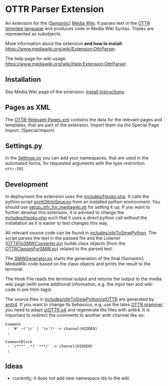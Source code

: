 # OTTR Parser Extension

An extension for the ([Semantic](https://www.semantic-mediawiki.org/wiki/Semantic_MediaWiki)) [Media Wiki](https://www.mediawiki.org/wiki/MediaWiki). It parses text in the [OTTR template language](https://ottr.xyz/) and produces code in Media Wiki Syntax. Triples are represented as subobjects.

More information about the extension **and how to install**: https://www.mediawiki.org/wiki/Extension:OttrParser.

The help page for wiki usage: https://www.mediawiki.org/wiki/Help:Extension:OttrParser.

## Installation
See Media Wiki page of the extension: [Install Instructions](https://www.mediawiki.org/wiki/Extension:OttrParser#Installation).

## Pages as XML
The [OTTR-Relevant-Pages.xml](OTTR-Relevant-Pages.xml) contains the data for the relevant pages and templates, that are part of the extension. Import them via the Special Page Import. (Special:Import)

## Settings.py
In the [Settings.py](Settings.py) you can add your namespaces, that are used in the automated forms, for requested arguments with the type restriction `ottr:IRI`.

## Development

In deployment the extension uses the [includes/Hooks.php](includes/Hooks.php). It calls the python script [printOttrInSmw.py](includes/ottrToSmwPython/printOttrInSmw.py) from an installed python environment. You should use [setup_ottr_for_mediawiki.sh](setup_ottr_for_mediawiki.sh) for setting it up.
If you want to further develop this extension, it is advised to change the [includes/Hooks.php](includes/Hooks.php) such that it uses a direct python call without the installation as it is easier to test changes this way. 

All relevant source code can be found in [includes/ottrToSmwPython](includes/ottrToSmwPython). The script parses the text in the passed file and the Listener ([OTTRToSMWConverter.py](includes/OttrToSmwPython/OTTRToSMWConverter.py)) builds class objects (from the [OTTRClassesForSMW.py](includes/OttrToSmwPython/OTTRClassesForSMW.py)) related to the parsed text. 

The [SMWGenerator.py](includes/OttrToSmwPython/SMWGenerator.py) starts the generation of the final (Semantic) MediaWiki code based on the class objects and prints the result to the terminal. 

The Hook File reads the terminal output and returns the output to the media wiki page (with some additional information, e.g. the input text and wiki code in pre html-tags).


The source files in [includes/ottrToSmwPython/stOTTR](includes/ottrToSmwPython/stOTTR) are generated by [antlr4](https://github.com/antlr/antlr4). If you want to change its behaviour, e.g. use the lates [OTTR grammer](https://dev.spec.ottr.xyz/stOTTR/stOTTR.g4) you need to adapt [stOTTR.g4](includes/ottrToSmwPython/stOTTR/stOTTR.g4) and regenerate the files with antlr4. It is important to redirect the comments to another antlr channel like so:

```
Comment
 : '#' ~('\r' | '\n')* -> channel(HIDDEN)
 ;

CommentBlock
 : '/***' .*? '***/' -> channel(HIDDEN)
 ;
```



## Ideas
* currently, it does not add new namespace ids to the wiki



